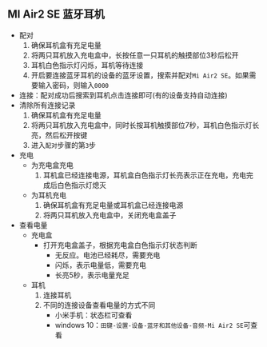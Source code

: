 ## MI Air2 SE 蓝牙耳机
* 配对
    1. 确保耳机盒有充足电量
    2. 将两只耳机放入充电盒中，长按任意一只耳机的触摸部位3秒后松开
    3. 耳机白色指示灯闪烁，耳机等待连接
    4. 开启要连接蓝牙耳机的设备的蓝牙设置，搜索并配对`Mi Air2 SE`。如果需要输入密码，则输入`0000`
* 连接：配对成功后搜索到耳机点击连接即可(有的设备支持自动连接) 
* 清除所有连接记录 
    1. 确保耳机盒有充足电量
    1. 将两只耳机放入充电盒中，同时长按耳机触摸部位7秒，耳机白色指示灯长亮，然后松开按键
    1. 进入`配对`步骤的第`3`步 
* 充电
    * 为充电盒充电
        1. 耳机盒已经连接电源，耳机盒白色指示灯长亮表示正在充电，充电完成后白色指示灯熄灭
    * 为耳机充电
        1. 确保耳机盒有充足电量或耳机盒已经连接电源
        2. 将两只耳机放入充电盒中，关闭充电盒盖子
* 查看电量
    * 充电盒
        * 打开充电盒盖子，根据充电盒白色指示灯状态判断
            * 无反应。电池已经耗尽，需要充电
            * 闪烁，表示电量低，需要充电
            * 长亮5秒，表示电量充足
    * 耳机
        1. 连接耳机
        1. 不同的连接设备查看电量的方式不同
            * 小米手机：状态栏可查看 
            * windows 10：`田键-设置-设备-蓝牙和其他设备-音频-Mi Air2 SE`可查看
